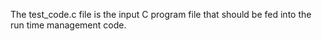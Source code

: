 The test_code.c file is the input C program file that should be fed into the run time management code.
